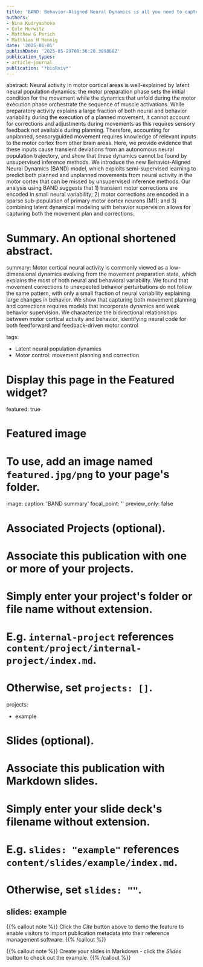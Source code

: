 ```yaml
---
title: 'BAND: Behavior-Aligned Neural Dynamics is all you need to capture motor corrections'
authors:
- Nina Kudryashova
- Cole Hurwitz
- Matthew G Perich
- Matthias H Hennig
date: '2025-01-01'
publishDate: '2025-05-29T09:36:20.309868Z'
publication_types:
- article-journal
publication: '*bioRxiv*'
---
```


abstract: Neural activity in motor cortical areas is well-explained by latent neural population dynamics: the motor preparation
phase sets the initial condition for the movement while the dynamics that unfold during the motor execution phase
orchestrate the sequence of muscle activations. While preparatory activity explains a large fraction of both neural and
behavior variability during the execution of a planned movement, it cannot account for corrections and adjustments during
movements as this requires sensory feedback not available during planning. Therefore, accounting for unplanned, sensoryguided movement requires knowledge of relevant inputs to the motor cortex from other brain areas. Here, we provide
evidence that these inputs cause transient deviations from an autonomous neural population trajectory, and show that
these dynamics cannot be found by unsupervised inference methods. We introduce the new Behavior-Aligned Neural
Dynamics (BAND) model, which exploits semi-supervised learning to predict both planned and unplanned movements
from neural activity in the motor cortex that can be missed by unsupervised inference methods. Our analysis using BAND
suggests that 1) transient motor corrections are encoded in small neural variability; 2) motor corrections are encoded in a
sparse sub-population of primary motor cortex neurons (M1); and 3) combining latent dynamical modeling with behavior
supervision allows for capturing both the movement plan and corrections.

# Summary. An optional shortened abstract.
summary: Motor cortical neural activity is commonly viewed as a low-dimensional dynamics evolving from the movement preparation
state, which explains the most of both neural and behavioral variability. We found that movement corrections to unexpected
behavior perturbations do not follow the same pattern, with only a small fraction of neural variability explaining large changes
in behavior. We show that capturing both movement planning and corrections requires models that incorporate dynamics
and weak behavior supervision. We characterize the bidirectional relationships between motor cortical activity and behavior,
identifying neural code for both feedforward and feedback-driven motor control

tags:
  - Latent neural population dynamics
  - Motor control: movement planning and correction

# Display this page in the Featured widget?
featured: true

# Featured image
# To use, add an image named `featured.jpg/png` to your page's folder.
image:
  caption: 'BAND summary'
  focal_point: ''
  preview_only: false

# Associated Projects (optional).
#   Associate this publication with one or more of your projects.
#   Simply enter your project's folder or file name without extension.
#   E.g. `internal-project` references `content/project/internal-project/index.md`.
#   Otherwise, set `projects: []`.
projects:
  - example

# Slides (optional).
#   Associate this publication with Markdown slides.
#   Simply enter your slide deck's filename without extension.
#   E.g. `slides: "example"` references `content/slides/example/index.md`.
#   Otherwise, set `slides: ""`.
slides: example
---

{{% callout note %}}
Click the _Cite_ button above to demo the feature to enable visitors to import publication metadata into their reference management software.
{{% /callout %}}

{{% callout note %}}
Create your slides in Markdown - click the _Slides_ button to check out the example.
{{% /callout %}}
